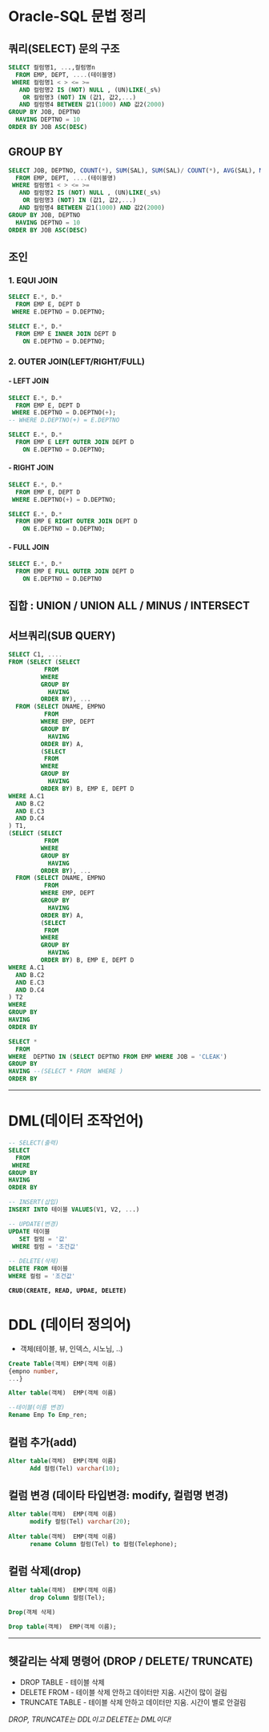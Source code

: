 # Oracle-SQL 문법 정리

## 쿼리(SELECT) 문의 구조
```sql
SELECT 컬럼명1, ...,컬럼명n
  FROM EMP, DEPT, ....(테이블명)
 WHERE 컬럼명1 < > <= >=
   AND 컬럼명2 IS (NOT) NULL , (UN)LIKE(_s%)
    OR 컬럼명3 (NOT) IN (값1, 값2,...)
   AND 컬럼명4 BETWEEN 값1(1000) AND 값2(2000)
GROUP BY JOB, DEPTNO
  HAVING DEPTNO = 10
ORDER BY JOB ASC(DESC)
```

## GROUP BY
```sql
SELECT JOB, DEPTNO, COUNT(*), SUM(SAL), SUM(SAL)/ COUNT(*), AVG(SAL), MIN(SAL), MAX(SAL),.....
  FROM EMP, DEPT, ....(테이블명)
 WHERE 컬럼명1 < > <= >=
   AND 컬럼명2 IS (NOT) NULL , (UN)LIKE(_s%)
    OR 컬럼명3 (NOT) IN (값1, 값2,...)
   AND 컬럼명4 BETWEEN 값1(1000) AND 값2(2000)
GROUP BY JOB, DEPTNO
  HAVING DEPTNO = 10
ORDER BY JOB ASC(DESC)
```

## 조인
### 1. EQUI JOIN 
```sql
SELECT E.*, D.*
  FROM EMP E, DEPT D
 WHERE E.DEPTNO = D.DEPTNO;
```

```sql
SELECT E.*, D.*
  FROM EMP E INNER JOIN DEPT D
    ON E.DEPTNO = D.DEPTNO;
```

### 2. OUTER JOIN(LEFT/RIGHT/FULL)
#### - LEFT JOIN
```sql
SELECT E.*, D.*
  FROM EMP E, DEPT D
 WHERE E.DEPTNO = D.DEPTNO(+);
-- WHERE D.DEPTNO(+) = E.DEPTNO
```

```sql
SELECT E.*, D.*
  FROM EMP E LEFT OUTER JOIN DEPT D
    ON E.DEPTNO = D.DEPTNO;
```
    
#### - RIGHT JOIN
```sql
SELECT E.*, D.*
  FROM EMP E, DEPT D
 WHERE E.DEPTNO(+) = D.DEPTNO;
```

```sql
SELECT E.*, D.*
  FROM EMP E RIGHT OUTER JOIN DEPT D
    ON E.DEPTNO = D.DEPTNO;
```    
    
#### - FULL JOIN
```sql
SELECT E.*, D.*
  FROM EMP E FULL OUTER JOIN DEPT D
    ON E.DEPTNO = D.DEPTNO
```    
    
## 집합 : UNION / UNION ALL / MINUS / INTERSECT

## 서브쿼리(SUB QUERY)
```sql
SELECT C1, ....
FROM (SELECT (SELECT
          FROM
         WHERE
         GROUP BY
           HAVING
         ORDER BY), ...
  FROM (SELECT DNAME, EMPNO
          FROM
         WHERE EMP, DEPT
         GROUP BY
           HAVING
         ORDER BY) A,
         (SELECT
          FROM
         WHERE
         GROUP BY
           HAVING
         ORDER BY) B, EMP E, DEPT D
WHERE A.C1
  AND B.C2
  AND E.C3
  AND D.C4
) T1,
(SELECT (SELECT
          FROM
         WHERE
         GROUP BY
           HAVING
         ORDER BY), ...
  FROM (SELECT DNAME, EMPNO
          FROM
         WHERE EMP, DEPT
         GROUP BY
           HAVING
         ORDER BY) A,
         (SELECT
          FROM
         WHERE
         GROUP BY
           HAVING
         ORDER BY) B, EMP E, DEPT D
WHERE A.C1
  AND B.C2
  AND E.C3
  AND D.C4
) T2
WHERE
GROUP BY
HAVING
ORDER BY
```

```sql
SELECT *
  FROM
WHERE  DEPTNO IN (SELECT DEPTNO FROM EMP WHERE JOB = 'CLEAK')
GROUP BY
HAVING --(SELECT * FROM  WHERE )
ORDER BY
```

***


# DML(데이터 조작언어)
```sql
-- SELECT(출력)
SELECT
  FROM
 WHERE
GROUP BY
HAVING
ORDER BY

-- INSERT(삽입)
INSERT INTO 테이블 VALUES(V1, V2, ...)

-- UPDATE(변경)
UPDATE 테이블
   SET 컬럼 = '값'
 WHERE 컬럼 = '조건값'
 
-- DELETE(삭제)
DELETE FROM 테이블
WHERE 컬럼 = '조건값'
```
**`CRUD(CREATE, READ, UPDAE, DELETE)`**



# DDL (데이터 정의어)
- 객체(테이블, 뷰, 인덱스, 시노님, ..)

```sql
Create Table(객체) EMP(객체 이름)
{empno number,
...}

Alter table(객체)  EMP(객체 이름)

--테이블(이름 변경)
Rename Emp To Emp_ren;
```

## 컬럼 추가(add)
```sql
Alter table(객체)  EMP(객체 이름)
      Add 컬럼(Tel) varchar(10);
```

## 컬럼 변경 (데이타 타입변경: modify, 컬럼명 변경)
```sql
Alter table(객체)  EMP(객체 이름)
      modify 컬럼(Tel) varchar(20);
      
Alter table(객체)  EMP(객체 이름)
      rename Column 컬럼(Tel) to 컬럼(Telephone);
```

## 컬럼 삭제(drop)
```sql
Alter table(객체)  EMP(객체 이름)
      drop Column 컬럼(Tel);
      
Drop(객체 삭제)

Drop table(객체)  EMP(객체 이름);
```


***



## 헷갈리는 삭제 명령어 (DROP / DELETE/ TRUNCATE)
- DROP TABLE - 테이블 삭제
- DELETE FROM - 테이블 삭제 안하고 데이터만 지움. 시간이 많이 걸림
- TRUNCATE TABLE - 테이블 삭제 안하고 데이터만 지움. 시간이 별로 안걸림

*DROP, TRUNCATE는 DDL이고 DELETE는 DML이다!*



